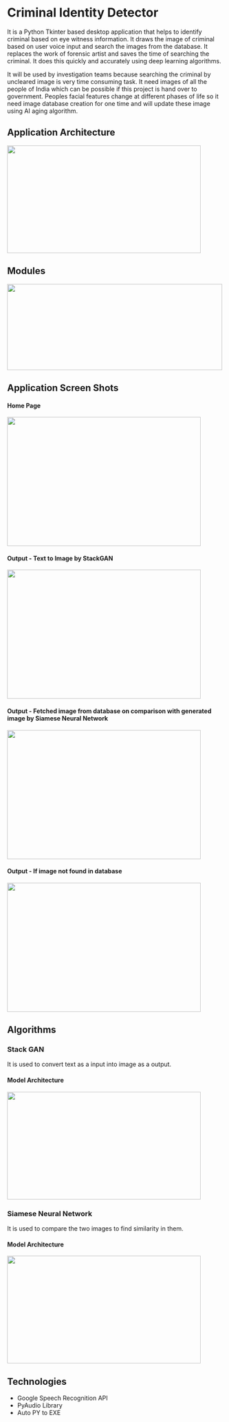# Criminal Identity Detector

It is a Python Tkinter based desktop application that helps to identify criminal based on eye witness  information. It draws the image of criminal based on user voice input and search the images from the database. It replaces the work of forensic artist and saves the time of searching the  criminal. It does this quickly and accurately using deep learning algorithms.

It will be used by investigation teams because searching the criminal by uncleared image is very time consuming task. It need images of all the people of India which can be possible if this project is hand over to  government. Peoples facial features change at different phases of life so  it need image database creation for one time and will update these image using AI aging algorithm.

## Application Architecture
<img src="https://user-images.githubusercontent.com/37059870/181914027-2780d8f2-b02e-4700-a404-0ba17a948dc1.png" width="450" height="250" />

## Modules
<img src="https://user-images.githubusercontent.com/37059870/181914078-677a98a0-deb1-41d6-b56f-41466fca2e33.png" width="500" height="200" />

## Application Screen Shots

#### Home Page
<img src="https://user-images.githubusercontent.com/37059870/181914098-8d4e3d39-16c9-461e-b517-ed57bd8aa50d.png" width="450" height="300" />

#### Output - Text to Image by StackGAN
<img src="https://user-images.githubusercontent.com/37059870/181914162-e2fd94f4-3d04-4e10-9658-dca27d80bba5.png" width="450" height="300" />

#### Output - Fetched image from database on comparison with generated image by Siamese Neural Network
<img src="https://user-images.githubusercontent.com/37059870/181914230-321a0dff-9a84-4a42-9743-f37effd703d9.png" width="450" height="300" />

#### Output - If image not found in database
<img src="https://user-images.githubusercontent.com/37059870/181914274-52f5f59b-2a8f-4b4c-ac49-6e5b5eca7bf2.png" width="450" height="300" />

## Algorithms
### Stack GAN
It is used to convert text as a input into image as a output.

#### Model Architecture
<img src="https://user-images.githubusercontent.com/37059870/181914289-dbd764d9-3aea-43f2-96a4-2309866c8a28.png" width="450" height="250" />

### Siamese Neural Network
It is used to compare the two images to find similarity in them.

#### Model Architecture
<img src="https://user-images.githubusercontent.com/37059870/181914304-f5811f7c-253a-4227-9a72-90889d56830f.png" width="450" height="250" />

## Technologies
- Google Speech Recognition API
- PyAudio Library
- Auto PY to EXE
